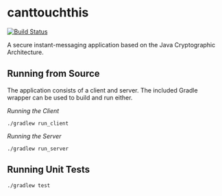 # canttouchthis
[![Build Status](https://travis-ci.org/CDFriend/canttouchthis.svg?branch=master)](https://travis-ci.org/CDFriend/canttouchthis)

A secure instant-messaging application based on the Java Cryptographic
Architecture.

## Running from Source
The application consists of a client and server. The included Gradle wrapper
can be used to build and run either.

*Running the Client*
```
./gradlew run_client
```

*Running the Server*
```
./gradlew run_server
```

## Running Unit Tests
```
./gradlew test
```